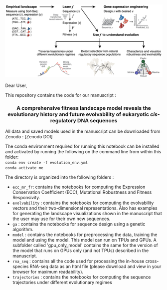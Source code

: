 <p align="center">
  <a href="overview.png">
    <img src="overview.png" alt="Logo">
  </a>
 </p>

Dear User,

This repository contains the code for our manuscript : 

 <h3 align="center">A comprehensive fitness landscape model reveals the evolutionary history and future evolvability of eukaryotic <i>cis</i>-regulatory DNA sequences</h3>

All data and saved models used in the manuscript can be downloaded from Zenodo : [Zenodo DOI]

The conda environment required for running this notebook can be installed and activated by running the following on the command line from within this folder: \
<code>conda env create -f evolution_env.yml </code>  \
<code>conda activate me</code>

The directory is organized into the following folders :
<ul>

    
<li> <code>ecc_mr_fr</code>: contains the notebooks for computing the Expression Conservation Coefficient (ECC), Mutational Robustness and Fitness Responsivity.
    
<li> <code>evolvability</code> : contains the notebooks for computing the evolvability vectors and their two-dimensional representations. Also has examples for generating the landscape visualizations shown in the manuscript that the user may use for their own new sequences.
    
<li> <code>ga</code> : contains the notebooks for sequence design using a genetic algorithm.

<li> <code>model</code> : contains the notebooks for preprocessing the data, training the model and using the model. This model can run on TPUs and GPUs. A subfolder called 'gpu_only_model' contains the same for the version of the model that runs on GPUs only (and not TPUs) described in the manuscript.
    
<li> <code>rna_seq</code> : contains all the code used for processing the in-house cross-species RNA-seq data as an html file (please download and view in your browser for maximum readability).

<li> <code>trajectories</code> : contains the notebooks for computing the sequence trajectories under different evolutionary regimes

</ul>
